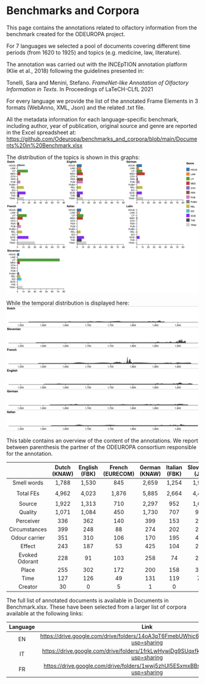 # Benchmarks and Corpora


This page contains the annotations related to olfactory information from the benchmark created for the ODEUROPA project.

For 7 languages we selected a pool of documents covering different time periods (from 1620 to 1925) and topics (e.g. medicine, law, literature).

The annotation was carried out with the INCEpTION annotation platform (Klie et al., 2018) following the guidelines presented in: 

Tonelli, Sara and Menini, Stefano. *FrameNet-like Annotation of Olfactory Information in Texts*. In Proceedings of LaTeCH-CLfL 2021

For every language we provide the list of the annotated Frame Elements in 3 formats (WebAnno, XML, Json) and the related .txt file. 

All the metadata information for each language-specific benchmark, including author, year of publication, original source and genre
are reported in the Excel spreadsheet at: https://github.com/Odeuropa/benchmarks_and_corpora/blob/main/Documents%20in%20Benchmark.xlsx

The distribution of the topics is shown in this graphs:
<img src="https://github.com/Odeuropa/benchmarks_and_corpora/blob/main/BarsByGenre.png" width="700">

While the temporal distribution is displayed here:
<img src="https://github.com/Odeuropa/benchmarks_and_corpora/blob/main/LangByDate.png" width="700">


This table contains an overview of the content of the annotations. We report between parenthesis the partner of the ODEUROPA consortium responsible for the annotation.

| | Dutch (KNAW) | English (FBK) | French (EURECOM) | German (KNAW) | Italian (FBK) |  Slovenian (JSI)| Latin (KNAW) |
| :---: | :---: | :---: | :---: | :---: | :---: | :---: | :---: | 
|Smell words   | 1,788	|	1,530	|	845	|	2,659	|	1,254	|	1,973  | 1,199 |
|  |  |  |  |  |  |  |  |
|Total FEs  | 4,962	|	4,023	|	1,876	|	5,885	|	2,664	|	4,445 |2,278|
|  |  |  |  |  |  |  |  |
|Source  | 1,922	|	1,313	|	710	|	2,297	|	952	|	1,638 |772    | 
|Quality  | 1,071	|	1,084	|	450	|	1,730	|	707	|	936 | 552 | 
|Perceiver | 336	|	362	|	140	|	399	|	153	|	266 |241 | 
|Circumstances   | 399	|	248	|	88	|	274	|	202	|	228 |192 | 
|Odour carrier   | 351	|	310	|	106	|	170	|	195	|	408 |134 | 
|Effect   | 243	|	187	|	53	|	425	|	104	|	214 |114 | 
|Evoked Odorant   | 228	|	91	|	103	|	258	|	74	|	285 |42 | 
|Place   | 255	|	302	|	172	|	200	|	158	|	394 |111 | 
|Time   |  127	|	126	|	49	|	131	|	119	|	75 |108 | 
|Creator | 30	|	0	|	5	|	1	|	0	|	1 |12 | 




The full list of annotated documents is available in Documents in Benchmark.xlsx. These have been selected from a larger list of corpora available at the following links:

| Language | Link | 
| :---: | :---: | 
| EN | https://drive.google.com/drive/folders/14oA3pT6FmebUWhic6zyxkWSAOPxvOQPg?usp=sharing |
| IT | https://drive.google.com/drive/folders/1frkLwHywjDg9SUqxfkymyJNb1DLXJPWZ?usp=sharing |
| FR | https://drive.google.com/drive/folders/1wwj5zhUl5ESxmxBBslHsepbMMsyydGf_?usp=sharing |
